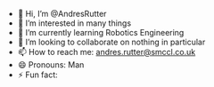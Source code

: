 - 👋 Hi, I’m @AndresRutter
- 👀 I’m interested in many things
- 🌱 I’m currently learning Robotics Engineering
- 💞️ I’m looking to collaborate on nothing in particular
- 📫 How to reach me: andres.rutter@smccl.co.uk
- 😄 Pronouns: Man
- ⚡ Fun fact:

<!---
AndresRutter/AndresRutter is a ✨ special ✨ repository because its `README.md` (this file) appears on your GitHub profile.
You can click the Preview link to take a look at your changes.
--->
